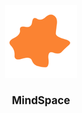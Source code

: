 <div align="center">
	<div display="inline">
		<img src="media/svg.png" width="192" />
		<h1>MindSpace</h1>
	</div>
</p>
